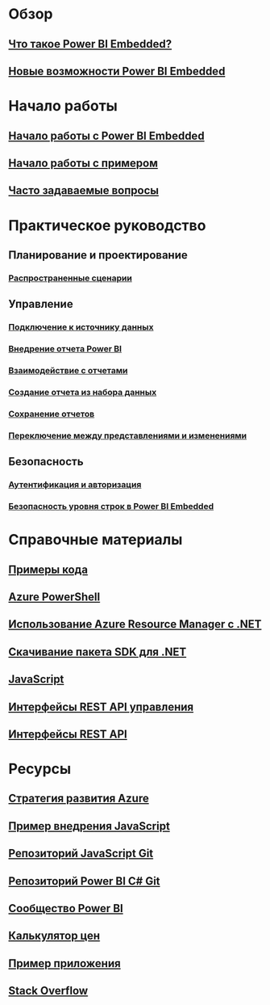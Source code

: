 # Обзор
## [Что такое Power BI Embedded?](power-bi-embedded-what-is-power-bi-embedded.md)
## [Новые возможности Power BI Embedded](power-bi-embedded-whats-new.md)

# Начало работы
## [Начало работы с Power BI Embedded](power-bi-embedded-get-started.md)
## [Начало работы с примером](power-bi-embedded-get-started-sample.md)
## [Часто задаваемые вопросы](power-bi-embedded-faq.md)

# Практическое руководство
## Планирование и проектирование
### [Распространенные сценарии](power-bi-embedded-scenarios.md)

## Управление
### [Подключение к источнику данных](power-bi-embedded-connect-datasource.md)
### [Внедрение отчета Power BI](power-bi-embedded-embed-report.md)
### [Взаимодействие с отчетами](power-bi-embedded-interact-with-reports.md)
### [Создание отчета из набора данных](power-bi-embedded-create-report-from-dataset.md)
### [Сохранение отчетов](power-bi-embedded-save-reports.md)
### [Переключение между представлениями и изменениями](power-bi-embedded-toggle-mode.md)

## Безопасность
### [Аутентификация и авторизация](power-bi-embedded-app-token-flow.md)
### [Безопасность уровня строк в Power BI Embedded](power-bi-embedded-rls.md)

# Справочные материалы
## [Примеры кода](https://azure.microsoft.com/en-us/resources/samples/?service=power-bi-embedded)
## [Azure PowerShell](/powershell/module/azurerm.powerbiembedded)
## [Использование Azure Resource Manager с .NET](/dotnet/api/microsoft.azure.management.powerbiembedded)
## [Скачивание пакета SDK для .NET](https://www.nuget.org/profiles/powerbi)
## [JavaScript](https://github.com/Microsoft/PowerBI-JavaScript/wiki)
## [Интерфейсы REST API управления](/rest/api/powerbiembedded/)
## [Интерфейсы REST API](https://msdn.microsoft.com/library/azure/mt711507.aspx)


# Ресурсы
## [Стратегия развития Azure](https://azure.microsoft.com/roadmap/?category=intelligence-analytics)
## [Пример внедрения JavaScript](https://microsoft.github.io/PowerBI-JavaScript/demo/)
## [Репозиторий JavaScript Git](https://github.com/Microsoft/PowerBI-JavaScript)
## [Репозиторий Power BI C# Git](https://github.com/Microsoft/PowerBI-CSharp)
## [Сообщество Power BI](http://community.powerbi.com/t5/Developer/bd-p/Developer)
## [Калькулятор цен](https://azure.microsoft.com/pricing/calculator/)
## [Пример приложения](https://github.com/Azure-Samples/power-bi-embedded-integrate-report-into-web-app/)
## [Stack Overflow](http://stackoverflow.com/questions/tagged/powerbi)
